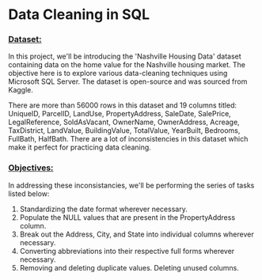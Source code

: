 # Data Cleaning in SQL

### <ins>Dataset:</ins> <br> 

In this project, we'll be introducing the 'Nashville Housing Data' dataset containing data on the home value for the Nashville housing market. The objective here is to explore various data-cleaning techniques using Microsoft SQL Server. The dataset is open-source and was sourced from Kaggle. 

There are more than 56000 rows in this dataset and 19 columns titled: UniqueID, ParcelID, LandUse, PropertyAddress, SaleDate, SalePrice, LegalReference, SoldAsVacant, OwnerName, OwnerAddress, Acreage, TaxDistrict, LandValue, BuildingValue, TotalValue, YearBuilt, Bedrooms, FullBath, HalfBath. There are a lot of inconsistencies in this dataset which make it perfect for practicing data cleaning.

### <ins>Objectives:</ins> <br> 

In addressing these inconsistancies, we'll be performing the series of tasks listed below: <br> 

1. Standardizing the date format wherever necessary. <br> 
2. Populate the NULL values that are present in the PropertyAddress column. <br> 
3. Break out the Address, City, and State into individual columns wherever necessary. <br>
4. Converting abbreviations into their respective full forms wherever necessary. <br>
5. Removing and deleting duplicate values. Deleting unused columns. <br>
